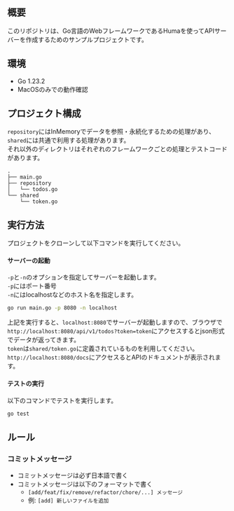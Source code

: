 ## 概要
このリポジトリは、Go言語のWebフレームワークであるHumaを使ってAPIサーバーを作成するためのサンプルプロジェクトです。

## 環境
- Go 1.23.2
- MacOSのみでの動作確認

## プロジェクト構成
``repository``にはInMemoryでデータを参照・永続化するための処理があり、``shared``には共通で利用する処理があります。  
それ以外のディレクトリはそれぞれのフレームワークごとの処理とテストコードがあります。
```
.
├── main.go
├── repository
│   └── todos.go
└── shared
    └── token.go
```

## 実行方法
プロジェクトをクローンして以下コマンドを実行してください。
#### サーバーの起動
``-p``と``-n``のオプションを指定してサーバーを起動します。  
``-p``にはポート番号  
``-n``にはlocalhostなどのホスト名を指定します。
```bash
go run main.go -p 8080 -n localhost
```
上記を実行すると、``localhost:8080``でサーバーが起動しますので、ブラウザで``http://localhost:8080/api/v1/todos?token=token``にアクセスするとjson形式でデータが返ってきます。  
``token``は``shared/token.go``に定義されているものを利用してください。  
``http://localhost:8080/docs``にアクセスるとAPIのドキュメントが表示されます。

#### テストの実行
以下のコマンドでテストを実行します。
```bash
go test
```


## ルール

### コミットメッセージ
- コミットメッセージは必ず日本語で書く
- コミットメッセージは以下のフォーマットで書く
  - `[add/feat/fix/remove/refactor/chore/...] メッセージ`
  - 例: `[add] 新しいファイルを追加`
